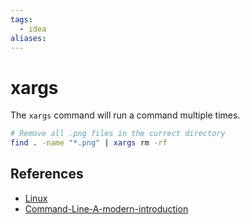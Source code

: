```yaml
---
tags:
  - idea
aliases:
---
```


# xargs

The `xargs` command will run a command multiple times.

```bash
# Remove all .png files in the currect directory
find . -name "*.png" | xargs rm -rf
```

## References

- [Linux](Linux.md)
- [Command-Line-A-modern-introduction](Command-Line-A-modern-introduction.md)
